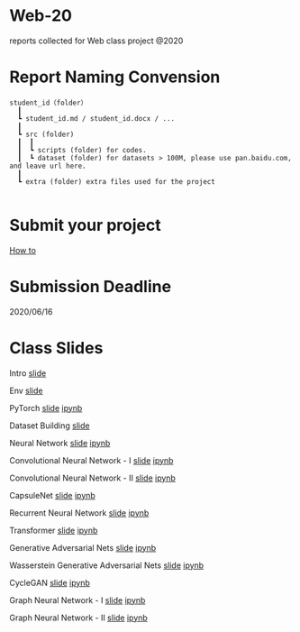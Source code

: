 # Web-20

reports collected for Web class project @2020

# Report Naming Convension
```
student_id（folder）  
  ┃
  ┗ student_id.md / student_id.docx / ...  
  ┃
  ┗ src (folder)
  ┃  ┃
  ┃  ┗ scripts (folder) for codes.
  ┃  ┗ dataset (folder) for datasets > 100M, please use pan.baidu.com, and leave url here.
  ┃
  ┗ extra (folder) extra files used for the project
  
```
 
# Submit your project
[How to](./Submission-Howto.md)

# Submission Deadline
2020/06/16

# Class Slides
Intro [slide](https://info-ruc.github.io/Web-20/Web@20.pdf) 

Env [slide](https://info-ruc.github.io/Web-20/env.pdf) 

PyTorch [slide](https://info-ruc.github.io/Web-20/pytorch.pdf) [ipynb](https://github.com/info-ruc/Web-20/blob/master/pytorch-tut.ipynb)

Dataset Building [slide](https://info-ruc.github.io/Web-20/ds.pdf) 

Neural Network [slide](https://info-ruc.github.io/Web-20/nn.pdf) [ipynb](https://github.com/info-ruc/Web-20/blob/master/nn.ipynb)

Convolutional Neural Network - I [slide](https://info-ruc.github.io/Web-20/cnn1.pdf) [ipynb](https://github.com/info-ruc/Web-20/blob/master/cnn1.ipynb)

Convolutional Neural Network - II [slide](https://info-ruc.github.io/Web-20/cnn2.pdf) [ipynb](https://github.com/info-ruc/Web-20/blob/master/cnn2.ipynb)

CapsuleNet [slide](https://info-ruc.github.io/Web-20/caps.pdf) [ipynb](https://github.com/info-ruc/Web-20/blob/master/caps.ipynb)

Recurrent Neural Network [slide](https://info-ruc.github.io/Web-20/rnn.pdf) [ipynb](https://github.com/info-ruc/Web-20/blob/master/rnn.ipynb)

Transformer [slide](https://info-ruc.github.io/Web-20/transformer.pdf) [ipynb](https://github.com/info-ruc/Web-20/blob/master/transformer.ipynb)

Generative Adversarial Nets [slide](https://info-ruc.github.io/Web-20/gan.pdf) [ipynb](https://github.com/info-ruc/Web-20/blob/master/gan.ipynb)

Wasserstein Generative Adversarial Nets [slide](https://info-ruc.github.io/Web-20/wgan.pdf) [ipynb](https://github.com/info-ruc/Web-20/blob/master/wgan.ipynb)

CycleGAN [slide](https://info-ruc.github.io/Web-20/cyclegan.pdf) [ipynb](https://github.com/junyanz/pytorch-CycleGAN-and-pix2pix/blob/master/CycleGAN.ipynb)

Graph Neural Network - I [slide](https://info-ruc.github.io/Web-20/gnn1.pdf) [ipynb](https://github.com/info-ruc/Web-20/blob/master/gnn1.ipynb)

Graph Neural Network - II [slide](https://info-ruc.github.io/Web-20/gnn2.pdf) [ipynb](https://github.com/info-ruc/Web-20/blob/master/gnn2.ipynb)

